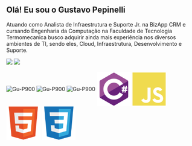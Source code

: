 
<h2>Olá! Eu sou o Gustavo Pepinelli</h2>

Atuando como Analista de Infraestrutura e Suporte Jr. na BizApp CRM e cursando Engenharia da Computação na Faculdade de Tecnologia Termomecanica busco adquirir ainda mais experiência nos diversos ambientes de TI, sendo eles, Cloud, Infraestrutura, Desenvolvimento e Suporte.


 <div align="center><br><br>
  <a href="https://github.com/gustavo-ps">
  <img height="150em" src="https://github-readme-stats.vercel.app/api?username=gustavo-ps&show_icons=true&theme=dracula&include_all_commits=true&count_private=true"/>
  <img height="150em" src="https://github-readme-stats.vercel.app/api/top-langs/?username=gustavo-ps&layout=compact&langs_count=7&theme=dracula"/>
</div>
 
<div style="display: inline_block"><br>
 <img  align="center" height="90" width="90" align="right" alt="Gu-P900" src="https://images.credly.com/size/680x680/images/243ab956-2af5-4abd-8b91-27bc580f17ae/power-platform-functional-consultant-600x600__1_.png"> 
 <img  align="center" height="90" width="90" align="right" alt="Gu-P900" src="https://miro.medium.com/max/600/0*1CAzxuyWO_3vQ8sI.png">   
 <img  align="center" height="90" width="90" align="right" alt="Gu-P900" src="https://consultabd.files.wordpress.com/2021/03/pl900_img02.png">
  <img align="center" alt="Gu-Csharp" height="90" width="90" src="https://raw.githubusercontent.com/devicons/devicon/master/icons/csharp/csharp-original.svg">
  <img align="center" alt="Gu-Js" height="90" width="90" src="https://raw.githubusercontent.com/devicons/devicon/master/icons/javascript/javascript-plain.svg">
  <img align="center" alt="Gu-HTML" height="90" width="90" src="https://raw.githubusercontent.com/devicons/devicon/master/icons/html5/html5-original.svg">
  <img align="center" alt="Gu-CSS" height="90" width="90" src="https://raw.githubusercontent.com/devicons/devicon/master/icons/css3/css3-original.svg">

 </div>
 
 <div style="display: inline_block"><br>
  
 </div>

